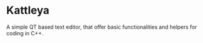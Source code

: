 # Kattleya
A simple QT based text editor, that offer basic functionalities and helpers for coding in C++.